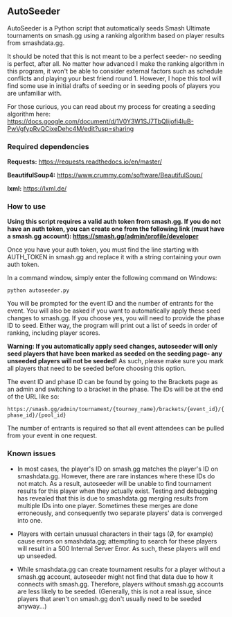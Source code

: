 ## AutoSeeder 

AutoSeeder is a Python script that automatically seeds Smash Ultimate tournaments
on smash.gg using a ranking algorithm based on player results from smashdata.gg.

It should be noted that this is not meant to be a perfect seeder- no seeding
is perfect, after all. No matter how advanced I make the ranking algorithm
in this program, it won't be able to consider external factors such as 
schedule conflicts and playing your best friend round 1. However, I hope
this tool will find some use in initial drafts of seeding or in seeding
pools of players you are unfamiliar with.

For those curious, you can read about my process for creating a seeding algorithm here: https://docs.google.com/document/d/1V0Y3W1SJ7TbQIijofi4luB-PwVgfypRvQCixeDehc4M/edit?usp=sharing



### Required dependencies

**Requests:** https://requests.readthedocs.io/en/master/

**BeautifulSoup4:** https://www.crummy.com/software/BeautifulSoup/

**lxml:** https://lxml.de/



### How to use

**Using this script requires a valid auth token from smash.gg.
If you do not have an auth token, you can create one from the following
link (must have a smash.gg account): https://smash.gg/admin/profile/developer**

Once you have your auth token, you must find the line starting with AUTH_TOKEN
in smash.gg and replace it with a string containing your own auth token.

In a command window, simply enter the following command on Windows:

```python autoseeder.py```

You will be prompted for the event ID and the number of entrants for the event.
You will also be asked if you want to automatically apply these seed changes to smash.gg.
If you choose yes, you will need to provide the phase ID to seed.
Either way, the program will print out a list of seeds in order of ranking, including player scores.

**Warning: If you automatically apply seed changes, autoseeder will only seed
players that have been marked as seeded on the seeding page- any
unseeded players will not be seeded!** As such, please make sure
you mark all players that need to be seeded before choosing this option.

The event ID and phase ID can be found by going to the Brackets page as an 
admin and switching to a bracket in the phase. The IDs will be at the end of the URL like so: 

`https://smash.gg/admin/tournament/{tourney_name}/brackets/{event_id}/{phase_id}/{pool_id}`

The number of entrants is required so that all event attendees can be pulled from your event in one request.



### Known issues

- In most cases, the player's ID on smash.gg matches the player's ID on smashdata.gg.
However, there are rare instances where these IDs do not match.
As a result, autoseeder will be unable to find tournament results for this player when they actually exist.
Testing and debugging has revealed that this is due to smashdata.gg merging results
from multiple IDs into one player. Sometimes these merges are done erroneously,
and consequently two separate players' data is converged into one.

- Players with certain unusual characters in their tags (Ø, for example) cause errors on smashdata.gg;
attempting to search for these players will result in a 500 Internal Server Error.
As such, these players will end up unseeded.

- While smashdata.gg can create tournament results for a player without a
smash.gg account, autoseeder might not find that data due to how it connects
with smash.gg. Therefore, players without smash.gg accounts are less likely to be seeded.
(Generally, this is not a real issue, since players that aren't on smash.gg
don't usually need to be seeded anyway...)
